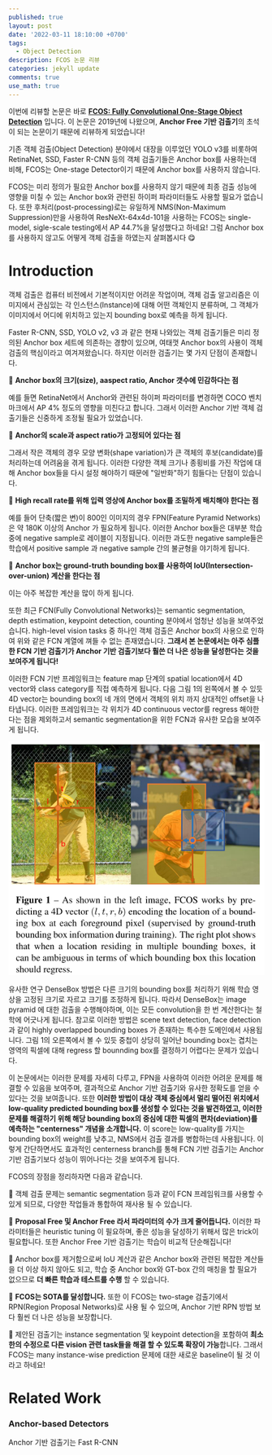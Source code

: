 ```yaml
---
published: true
layout: post
date: '2022-03-11 18:10:00 +0700'
tags:
  - Object Detection
description: FCOS 논문 리뷰
categories: jekyll update
comments: true
use_math: true
---
```





이번에 리뷰할 논문은 바로 **[FCOS: Fully Convolutional One-Stage Object Detection]** 입니다. 이 논문은 2019년에 나왔으며, **Anchor Free 기반 검출기**의 초석이 되는 논문이기 때문에 리뷰하게 되었습니다!

기존 객체 검출(Object Detection) 분야에서 대장을 이루었던 YOLO v3를 비롯하여 RetinaNet, SSD, Faster R-CNN 등의 객체 검출기들은 Anchor box를 사용하는데 비해, FCOS는 One-stage Detector이기 때문에 Anchor box를 사용하지 않습니다. 

FCOS는 미리 정의가 필요한 Anchor box를 사용하지 않기 때문에 최종 검출 성능에 영향을 미칠 수 있는 Anchor box와 관련된 하이퍼 파라미터들도 사용할 필요가 없습니다. 또한 후처리(post-processing)로는 유일하게 NMS(Non-Maximum Suppression)만을 사용하여 ResNeXt-64x4d-101을 사용하는 FCOS는 single-model, sigle-scale testing에서 AP 44.7%을 달성했다고 하네요! 그럼 Anchor box를 사용하지 않고도 어떻게 객체 검출을 하였는지 살펴봅시다 😋


# Introduction

객체 검출은 컴퓨터 비전에서 기본적이지만 어려운 작업이며, 객체 검출 알고리즘은 이미지에서 관심있는 각 인스턴스(Instance)에 대해 어떤 객체인지 분류하며, 그 객체가 이미지에서 어디에 위치하고 있는지 bounding box로 예측을 하게 됩니다. 

Faster R-CNN, SSD, YOLO v2, v3 과 같은 현재 나와있는 객체 검출기들은 미리 정의된 Anchor box 세트에 의존하는 경향이 있으며, 여태껏 Anchor box의 사용이 객체 검출의 핵심이라고 여겨져왔습니다. 하지만 이러한 검출기는 몇 가지 단점이 존재합니다. 

📌 **Anchor box의 크기(size), aaspect ratio, Anchor 갯수에 민감하다는 점**

예를 들면 RetinaNet에서 Anchor와 관련된 하이퍼 파라미터를 변경하면 COCO 벤치마크에서 AP 4% 정도의 영향을 미친다고 합니다. 그래서 이러한 Anchor 기반 객체 검출기들은 신중하게 조정될 필요가 있었습니다. 

📌 **Anchor의 scale과 aspect ratio가 고정되어 있다는 점**

그래서 작은 객체의 경우 모양 변화(shape variation)가 큰 객체의 후보(candidate)를 처리하는데 어려움을 겪게 됩니다. 이러한 다양한 객체 크기나 종횡비를 가진 작업에 대해 Anchor box들을 다시 설정 해야하기 때문에 "일반화"하기 힘들다는 단점이 있습니다. 

📌 **High recall rate를 위해 입력 영상에 Anchor box를 조밀하게 배치해야 한다는 점**

예를 들어 단축(짧은 변)이 800인 이미지의 경우 FPN(Feature Pyramid Networks)은 약 180K 이상의 Anchor 가 필요하게 됩니다. 이러한 Anchor box들은 대부분 학습 중에 negative sample로 레이블이 지정됩니다. 이러한 과도한 negative sample들은 학습에서 positive sample 과 negative sample 간의 불균형을 야기하게 됩니다. 

📌 **Anchor box는 ground-truth bounding box를 사용하여 IoU(Intersection-over-union) 계산을 한다는 점**

이는 아주 복잡한 계산을 많이 하게 됩니다. 

또한 최근 FCN(Fully Convolutional Networks)는 semantic segmentation, depth estimation, keypoint detection, counting 분야에서 엄청난 성능을 보여주었습니다. high-level vision tasks 중 하나인 객체 검출은 Anchor box의 사용으로 인하여 위와 같은 FCN 계열에 껴들 수 없는 존재였습니다. **그래서 본 논문에서는 아주 심플한 FCN 기반 검출기가 Anchor 기반 검출기보다 훨쓴 더 나은 성능을 달성한다는 것을 보여주게 됩니다!**

이러한 FCN 기반 프레임워크는 feature map 단계의 spatial location에서 4D vector와 class category를 직접 예측하게 됩니다. 다음 그림 1의 왼쪽에서 볼 수 있듯 4D vector는 bounding box의 네 개의 면에서 객체의 위치 까지 상대적인 offset을 나타냅니다. 이러한 프레임워크는 각 위치가 4D continuous vector를 regress 해야한다는 점을 제외하고서 semantic segmentation을 위한 FCN과 유사한 모습을 보여주게 됩니다. 

![Figure 1](/assets/img/paper_images/paper_post_2/fcos_figure_1.PNG)

유사한 연구 DenseBox 방법은 다른 크기의 bounding box를 처리하기 위해 학습 영상을 고정된 크기로 자르고 크기를 조정하게 됩니다. 따라서 DenseBox는 image pyramid 에 대한 검출을 수행해야하며, 이는 모든 convolution을 한 번 계산한다는 철학에 어긋나게 됩니다. 참고로 이러한 방법은 scene text detection, face detection과 같이 highly overlapped bounding boxes 가 존재하는 특수한 도메인에서 사용됩니다. 그림 1의 오른쪽에서 볼 수 있듯 중첩이 상당히 일어난 bounding box는 겹치는 영역의 픽셀에 대해 regress 할 bounnding box를 결정하기 어렵다는 문제가 있습니다. 

이 논문에서는 이러한 문제를 자세히 다루고, FPN을 사용하여 이러한 어려운 문제를 해결할 수 있음을 보여주며, 결과적으로 Anchor 기반 검출기와 유사한 정확도를 얻을 수 있다는 것을 보여줍니다. 또한 **이러한 방법이 대상 객체 중심에서 멀리 떨어진 위치에서 low-quality predicted bounding box를 생성할 수 있다는 것을 발견하였고, 이러한 문제를 해결하기 위해 해당 bounding box의 중심에 대한 픽셀의 편차(deviation)를 예측하는 "centerness" 개념을 소개합니다.** 이 score는 low-quality를 가지는 bounding box의 weight를 낮추고, NMS에서 검출 결과를 병합하는데 사용됩니다. 이렇게 간단하면서도 효과적인 centerness branch를 통해 FCN 기반 검출기는 Anchor 기반 검출기보다 성능이 뛰어나다는 것을 보여주게 됩니다. 


FCOS의 장점을 정리하자면 다음과 같습니다. 

📌 객체 검출 문제는 semantic segmentation 등과 같이 FCN 프레임워크를 사용할 수 있게 되므로, 다양한 작업들과 통합하여 재사용 될 수 있습니다. 

📌 **Proposal Free 및 Anchor Free 라서 파라미터의 수가 크게 줄어듭니다.** 이러한 파라미터들은 heuristic tuning 이 필요하며, 좋은 성능을 달성하기 위해서 많은 trick이 필요합니다. 또한 Anchor Free 기반 검출기는 학습이 비교적 단순해집니다!

📌 Anchor box를 제거함으로써 IoU 계산과 같은 Anchor box와 관련된 복잡한 계산들을 더 이상 하지 않아도 되고, 학습 중 Anchor box와 GT-box 간의 매칭을 할 필요가 없으므로 **더 빠른 학습과 테스트를 수행** 할 수 있습니다. 

📌 **FCOS는 SOTA를 달성합니다.** 또한 이 FCOS는 two-stage 검출기에서 RPN(Region Proposal Networks)로 사용 될 수 있으며, Anchor 기반 RPN 방법 보다 훨씬 더 나은 성능을 보장합니다. 

📌 제안된 검출기는 instance segmentation 및 keypoint detection을 포함하여 **최소한의 수정으로 다른 vision 관련 task들을 해결 할 수 있도록 확장이 가능**합니다. 그래서 FCOS는 many instance-wise prediction 문제에 대한 새로운 baseline이 될 것 이라고 하네요!



# Related Work

### Anchor-based Detectors
Anchor 기반 검출기는 Fast R-CNN







[FCOS: Fully Convolutional One-Stage Object Detection]: https://arxiv.org/abs/1904.01355
